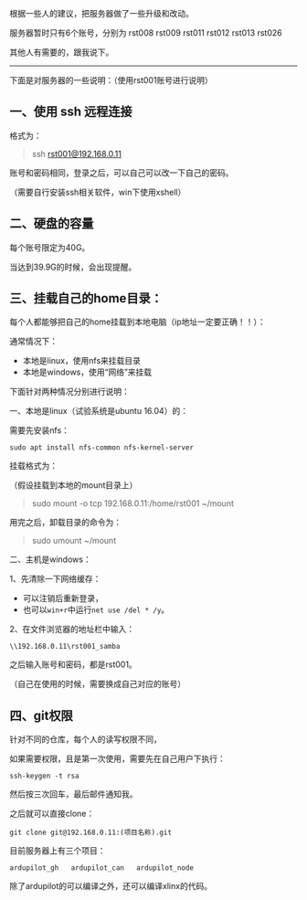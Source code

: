 根据一些人的建议，把服务器做了一些升级和改动。

服务器暂时只有6个账号，分别为 rst008 rst009 rst011 rst012 rst013 rst026

其他人有需要的，跟我说下。

---

下面是对服务器的一些说明：（使用rst001账号进行说明）

## 一、使用 ssh 远程连接

格式为：

> ssh rst001@192.168.0.11

账号和密码相同，登录之后，可以自己可以改一下自己的密码。

（需要自行安装ssh相关软件，win下使用xshell）

## 二、硬盘的容量

每个账号限定为40G。

当达到39.9G的时候，会出现提醒。

## 三、挂载自己的home目录：

每个人都能够把自己的home挂载到本地电脑（ip地址一定要正确！！）：

通常情况下：

- 本地是linux，使用nfs来挂载目录
- 本地是windows，使用“网络”来挂载

下面针对两种情况分别进行说明：

一、本地是linux（试验系统是ubuntu 16.04）的：

需要先安装nfs：

```
sudo apt install nfs-common nfs-kernel-server
```

挂载格式为：

（假设挂载到本地的mount目录上）

> sudo mount -o tcp 192.168.0.11:/home/rst001   ~/mount

用完之后，卸载目录的命令为：

> sudo umount ~/mount

二、主机是windows：

1、先清除一下网络缓存：

- 可以注销后重新登录，
- 也可以`win+r`中运行`net use /del * /y`。

2、在文件浏览器的地址栏中输入：

```
\\192.168.0.11\rst001_samba
```

之后输入账号和密码，都是rst001。

（自己在使用的时候，需要换成自己对应的账号）

## 四、git权限

针对不同的仓库，每个人的读写权限不同，

如果需要权限，且是第一次使用，需要先在自己用户下执行：

```
ssh-keygen -t rsa
```

然后按三次回车，最后邮件通知我。

之后就可以直接clone：

```
git clone git@192.168.0.11:(项目名称).git
```

目前服务器上有三个项目：

```
ardupilot_gh   ardupilot_can   ardupilot_node
```

除了ardupilot的可以编译之外，还可以编译xlinx的代码。